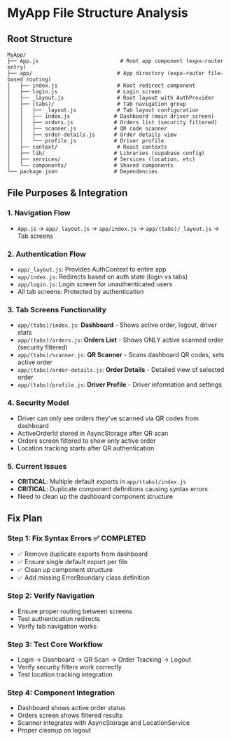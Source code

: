 # MyApp File Structure Analysis

## Root Structure

```
MyApp/
├── App.js                          # Root app component (expo-router entry)
├── app/                           # App directory (expo-router file-based routing)
│   ├── index.js                   # Root redirect component
│   ├── login.js                   # Login screen
│   ├── _layout.js                 # Root layout with AuthProvider
│   ├── (tabs)/                    # Tab navigation group
│   │   ├── _layout.js             # Tab layout configuration
│   │   ├── index.js              # Dashboard (main driver screen)
│   │   ├── orders.js             # Orders list (security filtered)
│   │   ├── scanner.js            # QR code scanner
│   │   ├── order-details.js      # Order details view
│   │   └── profile.js            # Driver profile
│   ├── context/                   # React contexts
│   ├── lib/                      # Libraries (supabase config)
│   ├── services/                 # Services (location, etc)
│   └── components/               # Shared components
└── package.json                  # Dependencies
```

## File Purposes & Integration

### 1. Navigation Flow

- `App.js` → `app/_layout.js` → `app/index.js` → `app/(tabs)/_layout.js` → Tab screens

### 2. Authentication Flow

- `app/_layout.js`: Provides AuthContext to entire app
- `app/index.js`: Redirects based on auth state (login vs tabs)
- `app/login.js`: Login screen for unauthenticated users
- All tab screens: Protected by authentication

### 3. Tab Screens Functionality

- `app/(tabs)/index.js`: **Dashboard** - Shows active order, logout, driver stats
- `app/(tabs)/orders.js`: **Orders List** - Shows ONLY active scanned order (security filtered)
- `app/(tabs)/scanner.js`: **QR Scanner** - Scans dashboard QR codes, sets active order
- `app/(tabs)/order-details.js`: **Order Details** - Detailed view of selected order
- `app/(tabs)/profile.js`: **Driver Profile** - Driver information and settings

### 4. Security Model

- Driver can only see orders they've scanned via QR codes from dashboard
- ActiveOrderId stored in AsyncStorage after QR scan
- Orders screen filtered to show only active order
- Location tracking starts after QR authentication

### 5. Current Issues

- **CRITICAL**: Multiple default exports in `app/(tabs)/index.js`
- **CRITICAL**: Duplicate component definitions causing syntax errors
- Need to clean up the dashboard component structure

## Fix Plan

### Step 1: Fix Syntax Errors ✅ COMPLETED

- ✅ Remove duplicate exports from dashboard
- ✅ Ensure single default export per file
- ✅ Clean up component structure
- ✅ Add missing ErrorBoundary class definition

### Step 2: Verify Navigation

- Ensure proper routing between screens
- Test authentication redirects
- Verify tab navigation works

### Step 3: Test Core Workflow

- Login → Dashboard → QR Scan → Order Tracking → Logout
- Verify security filters work correctly
- Test location tracking integration

### Step 4: Component Integration

- Dashboard shows active order status
- Orders screen shows filtered results
- Scanner integrates with AsyncStorage and LocationService
- Proper cleanup on logout
